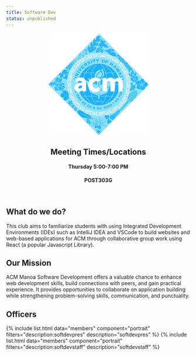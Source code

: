 ```yaml
---
title: Software Dev
status: unpublished
---
```

<center>
	<figure class="full">
	  <img src="../images/icon.png" title="Panda Logo" alt="Panda Logo">
	</figure>
</center>
<center>
	<h2>Meeting Times/Locations</h2>
	<h4>Thursday 5:00-7:00 PM</h4>
	<h4>POST303G</h4>
</center>

<br>

## What do we do?

This club aims to familiarize students with using Integrated Development Environments (IDEs) such as IntelliJ IDEA and VSCode to build websites and web-based applications for ACM through collaborative group work using React (a popular Javascript Library). 

## Our Mission

ACM Manoa Software Development offers a valuable chance to enhance web development skills, build connections with peers, and gain practical experience. It provides opportunities to collaborate on application building while strengthening problem-solving skills, communication, and punctuality.

## Officers

{% include list.html data="members" component="portrait" filters="description:softdevpres" description="softdevpres" %}
{% include list.html data="members" component="portrait" filters="description:softdevstaff" description="softdevstaff" %}
